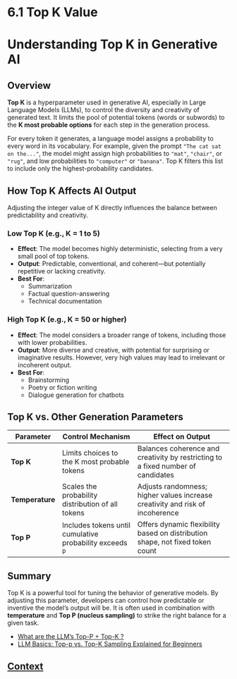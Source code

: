 # 6.1 Top K Value

# Understanding Top K in Generative AI

## Overview

**Top K** is a hyperparameter used in generative AI, especially in Large Language Models (LLMs), to control the diversity and creativity of generated text. It limits the pool of potential tokens (words or subwords) to the **K most probable options** for each step in the generation process.

For every token it generates, a language model assigns a probability to every word in its vocabulary. For example, given the prompt `"The cat sat on the..."`, the model might assign high probabilities to `"mat"`, `"chair"`, or `"rug"`, and low probabilities to `"computer"` or `"banana"`. Top K filters this list to include only the highest-probability candidates.

## How Top K Affects AI Output

Adjusting the integer value of K directly influences the balance between predictability and creativity.

### Low Top K (e.g., K = 1 to 5)

- **Effect**: The model becomes highly deterministic, selecting from a very small pool of top tokens.
- **Output**: Predictable, conventional, and coherent—but potentially repetitive or lacking creativity.
- **Best For**:  
  - Summarization  
  - Factual question-answering  
  - Technical documentation

### High Top K (e.g., K = 50 or higher)

- **Effect**: The model considers a broader range of tokens, including those with lower probabilities.
- **Output**: More diverse and creative, with potential for surprising or imaginative results. However, very high values may lead to irrelevant or incoherent output.
- **Best For**:  
  - Brainstorming  
  - Poetry or fiction writing  
  - Dialogue generation for chatbots

## Top K vs. Other Generation Parameters

| Parameter       | Control Mechanism                                           | Effect on Output                                                                 |
|----------------|-------------------------------------------------------------|----------------------------------------------------------------------------------|
| **Top K**       | Limits choices to the K most probable tokens               | Balances coherence and creativity by restricting to a fixed number of candidates |
| **Temperature** | Scales the probability distribution of all tokens          | Adjusts randomness; higher values increase creativity and risk of incoherence    |
| **Top P**       | Includes tokens until cumulative probability exceeds `p`   | Offers dynamic flexibility based on distribution shape, not fixed token count    |

## Summary

Top K is a powerful tool for tuning the behavior of generative models. By adjusting this parameter, developers can control how predictable or inventive the model’s output will be. It is often used in combination with **temperature** and **Top P (nucleus sampling)** to strike the right balance for a given task.

* [What are the LLM’s Top-P + Top-K ?](https://www.youtube.com/watch?v=aDmp2Uim0zQ)
* [LLM Basics: Top-p vs. Top-K Sampling Explained for Beginners](https://www.youtube.com/watch?v=_3DWwb96exY)

## [Context](./../context.md)


